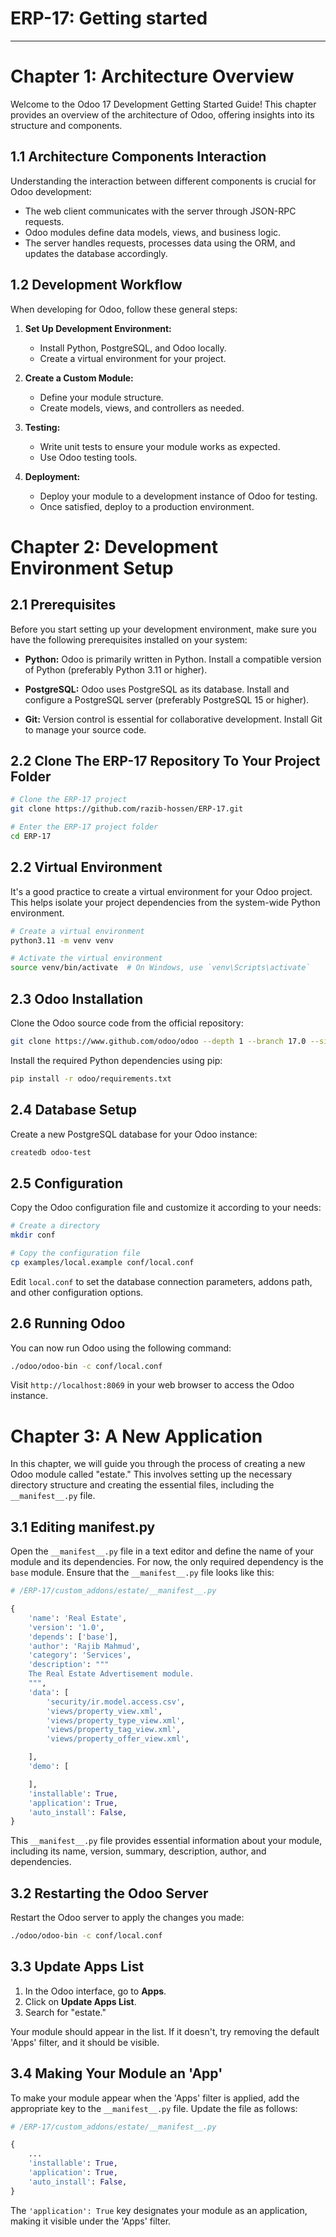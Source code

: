 # ERP-17: Getting started
---

# Chapter 1: Architecture Overview

Welcome to the Odoo 17 Development Getting Started Guide! This chapter provides an overview of the architecture of Odoo, offering insights into its structure and components.

## 1.1 Architecture Components Interaction

Understanding the interaction between different components is crucial for Odoo development:

- The web client communicates with the server through JSON-RPC requests.
- Odoo modules define data models, views, and business logic.
- The server handles requests, processes data using the ORM, and updates the database accordingly.

## 1.2 Development Workflow

When developing for Odoo, follow these general steps:

1. **Set Up Development Environment:**
   - Install Python, PostgreSQL, and Odoo locally.
   - Create a virtual environment for your project.

2. **Create a Custom Module:**
   - Define your module structure.
   - Create models, views, and controllers as needed.

3. **Testing:**
   - Write unit tests to ensure your module works as expected.
   - Use Odoo testing tools.

4. **Deployment:**
   - Deploy your module to a development instance of Odoo for testing.
   - Once satisfied, deploy to a production environment.



# Chapter 2: Development Environment Setup

## 2.1 Prerequisites

Before you start setting up your development environment, make sure you have the following prerequisites installed on your system:

- **Python:** Odoo is primarily written in Python. Install a compatible version of Python (preferably Python 3.11 or higher).

- **PostgreSQL:** Odoo uses PostgreSQL as its database. Install and configure a PostgreSQL server (preferably PostgreSQL 15 or higher).

- **Git:** Version control is essential for collaborative development. Install Git to manage your source code.

## 2.2 Clone The ERP-17 Repository To Your Project Folder

```bash
# Clone the ERP-17 project
git clone https://github.com/razib-hossen/ERP-17.git

# Enter the ERP-17 project folder
cd ERP-17
```

## 2.2 Virtual Environment

It's a good practice to create a virtual environment for your Odoo project. This helps isolate your project dependencies from the system-wide Python environment.

```bash
# Create a virtual environment
python3.11 -m venv venv

# Activate the virtual environment
source venv/bin/activate  # On Windows, use `venv\Scripts\activate`
```

## 2.3 Odoo Installation

Clone the Odoo source code from the official repository:

```bash
git clone https://www.github.com/odoo/odoo --depth 1 --branch 17.0 --single-branch .
```

Install the required Python dependencies using pip:

```bash
pip install -r odoo/requirements.txt
```

## 2.4 Database Setup

Create a new PostgreSQL database for your Odoo instance:

```bash
createdb odoo-test
```

## 2.5 Configuration

Copy the Odoo configuration file and customize it according to your needs:

```bash
# Create a directory 
mkdir conf

# Copy the configuration file
cp examples/local.example conf/local.conf
```

Edit `local.conf` to set the database connection parameters, addons path, and other configuration options.

## 2.6 Running Odoo

You can now run Odoo using the following command:

```bash
./odoo/odoo-bin -c conf/local.conf
```

Visit `http://localhost:8069` in your web browser to access the Odoo instance.


# Chapter 3: A New Application

In this chapter, we will guide you through the process of creating a new Odoo module called "estate." This involves setting up the necessary directory structure and creating the essential files, including the `__manifest__.py` file.

## 3.1 Editing __manifest__.py

Open the `__manifest__.py` file in a text editor and define the name of your module and its dependencies. For now, the only required dependency is the `base` module. Ensure that the `__manifest__.py` file looks like this:

```python
# /ERP-17/custom_addons/estate/__manifest__.py

{
    'name': 'Real Estate',
    'version': '1.0',
    'depends': ['base'],
    'author': 'Rajib Mahmud',
    'category': 'Services',
    'description': """
    The Real Estate Advertisement module.
    """,
    'data': [
        'security/ir.model.access.csv',
        'views/property_view.xml',
        'views/property_type_view.xml',
        'views/property_tag_view.xml',
        'views/property_offer_view.xml',

    ],
    'demo': [

    ],
    'installable': True,
    'application': True,
    'auto_install': False,
}

```

This `__manifest__.py` file provides essential information about your module, including its name, version, summary, description, author, and dependencies.

## 3.2 Restarting the Odoo Server

Restart the Odoo server to apply the changes you made:

```bash
./odoo/odoo-bin -c conf/local.conf
```

## 3.3 Update Apps List

1. In the Odoo interface, go to **Apps**.
2. Click on **Update Apps List**.
3. Search for "estate."

Your module should appear in the list. If it doesn't, try removing the default 'Apps' filter, and it should be visible.

## 3.4 Making Your Module an 'App'

To make your module appear when the 'Apps' filter is applied, add the appropriate key to the `__manifest__.py` file. Update the file as follows:

```python
# /ERP-17/custom_addons/estate/__manifest__.py

{
    ...
    'installable': True,
    'application': True,
    'auto_install': False,
}
```

The `'application': True` key designates your module as an application, making it visible under the 'Apps' filter.


